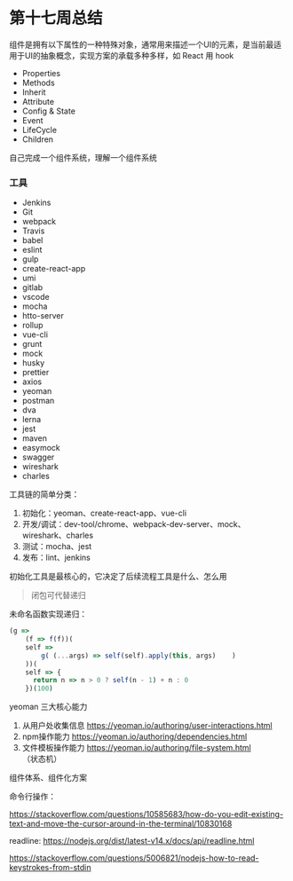 # 第十七周总结

组件是拥有以下属性的一种特殊对象，通常用来描述一个UI的元素，是当前最适用于UI的抽象概念，实现方案的承载多种多样，如 React 用 hook

* Properties
* Methods
* Inherit
* Attribute
* Config & State
* Event
* LifeCycle
* Children



自己完成一个组件系统，理解一个组件系统





### 工具

* Jenkins
* Git
* webpack
* Travis
* babel
* eslint
* gulp
* create-react-app
* umi
* gitlab
* vscode
* mocha
* htto-server
* rollup
* vue-cli
* grunt
* mock
* husky
* prettier
* axios
* yeoman
* postman
* dva
* lerna
* jest
* maven
* easymock
* swagger
* wireshark
* charles





工具链的简单分类：

1. 初始化：yeoman、create-react-app、vue-cli
2. 开发/调试：dev-tool/chrome、webpack-dev-server、mock、wireshark、charles
3. 测试：mocha、jest
4. 发布：lint、jenkins

初始化工具是最核心的，它决定了后续流程工具是什么、怎么用 





> 闭包可代替递归

未命名函数实现递归：

```javascript
(g => 
	(f => f(f))(
  	self =>
  		g( (...args) => self(self).apply(this, args)	)
	))(
  	self => {
      return n => n > 0 ? self(n - 1) + n : 0
    })(100)
```





yeoman 三大核心能力

1. 从用户处收集信息 https://yeoman.io/authoring/user-interactions.html
2. npm操作能力 https://yeoman.io/authoring/dependencies.html
3. 文件模板操作能力 https://yeoman.io/authoring/file-system.html （状态机）





组件体系、组件化方案



命令行操作：

https://stackoverflow.com/questions/10585683/how-do-you-edit-existing-text-and-move-the-cursor-around-in-the-terminal/10830168





readline:  https://nodejs.org/dist/latest-v14.x/docs/api/readline.html

https://stackoverflow.com/questions/5006821/nodejs-how-to-read-keystrokes-from-stdin
